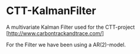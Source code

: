 # CTT-KalmanFilter
A multivariate Kalman Filter used for the CTT-project [http://www.carbontrackandtrace.com/]

For the Filter we have been using a AR(2)-model.
